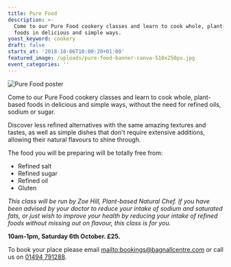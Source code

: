 ```yaml
---
title: Pure Food
description: >-
  Come to our Pure Food cookery classes and learn to cook whole, plant-based
  foods in delicious and simple ways. 
yoast_keyword: cookery
draft: false
starts_at: '2018-10-06T10:00:20+01:00'
featured_image: /uploads/pure-food-banner-canva-510x250px.jpg
event_categories: ''
---
```

![Pure Food poster](/uploads/pure-food-banner-canva-510x250px.jpg)

Come to our Pure Food cookery classes and learn to cook whole, plant-based foods in delicious and simple ways, without the need for refined oils, sodium or sugar. 

Discover less refined alternatives with the same amazing textures and tastes, as well as simple dishes that don't require extensive additions, allowing their natural flavours to shine through. 

The food you will be preparing will be totally free from:

* Refined salt
* Refined sugar
* Refined oil
* Gluten 

_This class will be run by Zoe Hill, Plant-based Natural Chef. If you have been advised by your doctor to reduce your intake of sodium and saturated fats, or just wish to improve your health by reducing your intake of refined foods without missing out on flavour, this class is for you._ 

**10am-1pm, Saturday 6th October. £25.** 

To book your place please email <mailto:bookings@bagnallcentre.com> or call us on [01494 791288](tel:01494791288).

